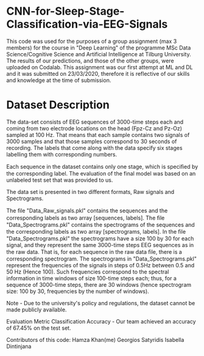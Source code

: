 # CNN-for-Sleep-Stage-Classification-via-EEG-Signals

This code was used for the purposes of a group assignment (max 3 members) for the course in "Deep Learning" of the programme MSc Data Science/Cognitive Science and Artificial Intelligence at Tilburg University.
The results of our predictions, and those of the other groups, were uploaded on Codalab. 
This assignment was our first attempt at ML and DL and it was submitted on 23/03/2020, therefore it is reflective of our skills and knowledge at the time of submission.

# Dataset Description
The data-set consists of EEG sequences of 3000-time steps each and coming from two electrode locations on the head (Fpz-Cz and Pz-Oz) sampled at 100 Hz. 
That means that each sample contains two signals of 3000 samples and that those samples correspond to 30 seconds of recording. The labels that come along with the data specify six stages labelling them with corresponding numbers.

Each sequence in the dataset contains only one stage, which is speciﬁed by the corresponding label. The evaluation of the final model was based on an unlabeled test set that was provided to us.

The data set is presented in two different formats, Raw signals and Spectrograms.

The ﬁle "Data_Raw_signals.pkl" contains the sequences and the corresponding labels as two array [sequences, labels].
The ﬁle "Data_Spectrograms.pkl" contains the spectrograms of the sequences and the corresponding labels as two array [spectrograms, labels].
In the ﬁle "Data_Spectrograms.pkl" the spectrograms have a size 100 by 30 for each signal, and they represent the same 3000-time steps EEG sequences as in the raw data. 
That is, for each sequence in the raw data ﬁle, there is a corresponding spectrogram. The spectrograms in "Data_Spectrograms.pkl" represent the frequencies of the signals in steps of 0.5Hz between 0.5 and 50 Hz (Hence 100). 
Such frequencies correspond to the spectral information in time windows of size 100-time steps each; thus, for a sequence of 3000-time steps, there are 30 windows (hence spectrogram size: 100 by 30, frequencies by the number of windows).

Note - Due to the university's policy and regulations, the dataset cannot be made publicly available.

Evaluation Metric
Classification Accuracy - Our team achieved an accuracy of 67.45% on the test set.

Contributors of this code:
Hamza Khan(me)
Georgios Satyridis
Isabella Dintinjana
